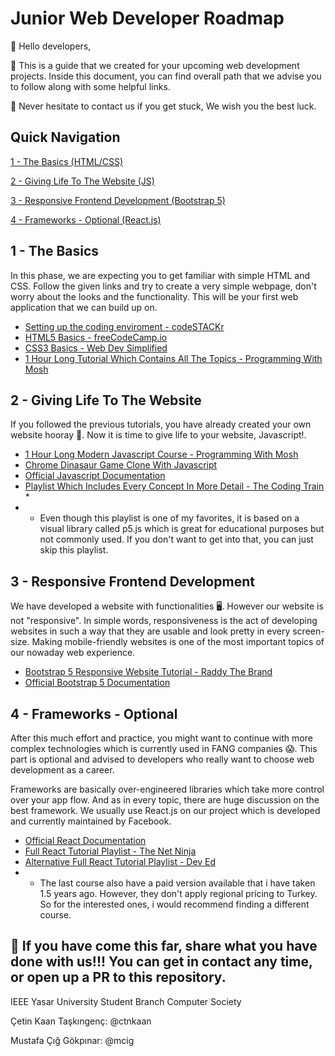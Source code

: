# Junior Web Developer Roadmap

👋 Hello developers,

📓 This is a guide that we created for your upcoming web development projects. Inside this document, you can find overall path that we advise you to follow along with some helpful links.

📱 Never hesitate to contact us if you get stuck, We wish you the best luck.

## Quick Navigation

[1 - The Basics (HTML/CSS)](#1---The-Basics)

[2 - Giving Life To The Website (JS)](#2---Giving-Life-To-The-Website)

[3 - Responsive Frontend Development (Bootstrap 5)](#3---Responsive-Frontend-Development)

[4 - Frameworks - Optional (React.js)](#4---Frameworks---Optional)


## 1 - The Basics

In this phase, we are expecting you to get familiar with simple HTML and CSS. Follow the given links and try to create a very simple webpage, don't worry about the looks and the functionality. This will be your first web application that we can build up on.

- [Setting up the coding enviroment - codeSTACKr](https://youtu.be/4NfFFsQC77M)
- [HTML5 Basics - freeCodeCamp.io](https://youtu.be/PlxWf493en4)
- [CSS3 Basics - Web Dev Simplified](https://youtu.be/1PnVor36_40)
- [1 Hour Long Tutorial Which Contains All The Topics - Programming With Mosh](https://youtu.be/qz0aGYrrlhU) 

## 2 - Giving Life To The Website

If you followed the previous tutorials, you have already created your own website hooray 🎉. Now it is time to give life to your website, Javascript!.

- [1 Hour Long Modern Javascript Course - Programming With Mosh](https://youtu.be/NCwa_xi0Uuc)
- [Chrome Dinasaur Game Clone With Javascript](https://youtu.be/bG2BmmYr9NQ)
- [Official Javascript Documentation](https://developer.mozilla.org/en-US/docs/Web/JavaScript)
- [Playlist Which Includes Every Concept In More Detail - The Coding Train](https://www.youtube.com/watch?v=q8SHaDQdul0&list=PLRqwX-V7Uu6YgpA3Oht-7B4NBQwFVe3pr) *
- * Even though this playlist is one of my favorites, it is based on a visual library called p5.js which is great for educational purposes but not commonly used. If you don't want to get into that, you can just skip this playlist.

## 3 - Responsive Frontend Development

We have developed a website with functionalities 🖥️. However our website is not "responsive". In simple words, responsiveness is the act of developing websites in such a way that they are usable and look pretty in every screen-size. Making mobile-friendly websites is one of the most important topics of our nowaday web experience.

- [Bootstrap 5 Responsive Website Tutorial - Raddy The Brand](https://youtu.be/eow125xV5-c)
- [Official Bootstrap 5 Documentation](https://getbootstrap.com/docs/5.0/getting-started/introduction/)

## 4 - Frameworks - Optional

After this much effort and practice, you might want to continue with more complex technologies which is currently used in FANG companies 😱. This part is optional and advised to developers who really want to choose web development as a career.

Frameworks are basically over-engineered libraries which take more control over your app flow. And as in every topic, there are huge discussion on the best framework. We usually use React.js on our project which is developed and currently maintained by Facebook.

- [Official React Documentation](https://reactjs.org/)
- [Full React Tutorial Playlist - The Net Ninja](https://www.youtube.com/watch?v=j942wKiXFu8&list=PL4cUxeGkcC9gZD-Tvwfod2gaISzfRiP9d)
- [Alternative Full React Tutorial Playlist - Dev Ed](https://www.youtube.com/watch?v=dGcsHMXbSOA&list=PLDyQo7g0_nsVHmyZZpVJyFn5ojlboVEhE)
- * The last course also have a paid version available that i have taken 1.5 years ago. However, they don't apply regional pricing to Turkey. So for the interested ones, i would recommend finding a different course.

## 🎉 If you have come this far, share what you have done with us!!! You can get in contact any time, or open up a PR to this repository.

IEEE Yasar University Student Branch Computer Society

Çetin Kaan Taşkıngenç: @ctnkaan

Mustafa Çığ Gökpınar: @mcig

